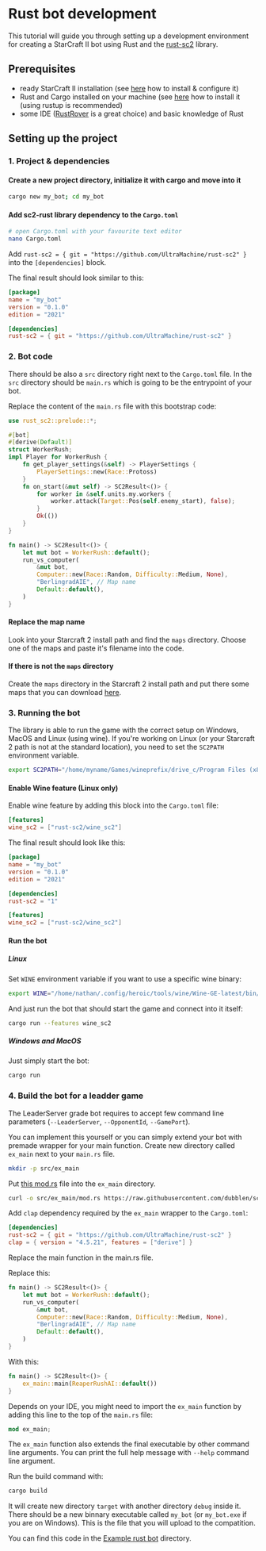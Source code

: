 # Rust bot development

This tutorial will guide you through setting up a development environment for creating a StarCraft II bot using Rust
and the [rust-sc2](https://github.com/UltraMachine/rust-sc2) library.

## Prerequisites

- ready StarCraft II installation (see [here](../../README.md#1-get--configure-starcraft-ii) how to install & configure it)
- Rust and Cargo installed on your machine (see [here](https://www.rust-lang.org/tools/install) how to install it (using rustup is recommended)
- some IDE ([RustRover](https://www.jetbrains.com/rust/) is a great choice) and basic knowledge of Rust

## Setting up the project
### 1. Project & dependencies
#### Create a new project directory, initialize it with cargo and move into it
```bash
cargo new my_bot; cd my_bot
```

#### Add sc2-rust library dependency to the `Cargo.toml`
```bash
# open Cargo.toml with your favourite text editor
nano Cargo.toml
```

Add `rust-sc2 = { git = "https://github.com/UltraMachine/rust-sc2" }` into the `[dependencies]` block.

The final result should look similar to this:

```toml
[package]
name = "my_bot"
version = "0.1.0"
edition = "2021"

[dependencies]
rust-sc2 = { git = "https://github.com/UltraMachine/rust-sc2" }
```

### 2. Bot code
There should be also a `src` directory right next to the `Cargo.toml` file. In the `src` directory should be `main.rs` which is going to be the entrypoint of your bot.

Replace the content of the `main.rs` file with this bootstrap code:
```rust
use rust_sc2::prelude::*;

#[bot]
#[derive(Default)]
struct WorkerRush;
impl Player for WorkerRush {
    fn get_player_settings(&self) -> PlayerSettings {
        PlayerSettings::new(Race::Protoss)
    }
    fn on_start(&mut self) -> SC2Result<()> {
        for worker in &self.units.my.workers {
            worker.attack(Target::Pos(self.enemy_start), false);
        }
        Ok(())
    }
}

fn main() -> SC2Result<()> {
    let mut bot = WorkerRush::default();
    run_vs_computer(
        &mut bot,
        Computer::new(Race::Random, Difficulty::Medium, None),
        "BerlingradAIE", // Map name
        Default::default(),
    )
}
```
#### Replace the map name
Look into your Starcraft 2 install path and find the `maps` directory. Choose one of the maps and paste it's filename into the code.

#### If there is not the `maps` directory

Create the `maps` directory in the Starcraft 2 install path and put there some maps that you can download [here](https://aiarena.net/wiki/184/plugin/attachments/download/39/).

### 3. Running the bot
The library is able to run the game with the correct setup on Windows, MacOS and Linux (using wine).
If you're working on Linux (or your Starcraft 2 path is not at the standard location), you need to set the `SC2PATH` environment variable.
```bash
export SC2PATH="/home/myname/Games/wineprefix/drive_c/Program Files (x86)/StarCraft II/"
```

#### Enable Wine feature (Linux only)
Enable wine feature by adding this block into the `Cargo.toml` file:
```toml
[features]
wine_sc2 = ["rust-sc2/wine_sc2"]
```

The final result should look like this:
```toml
[package]
name = "my_bot"
version = "0.1.0"
edition = "2021"

[dependencies]
rust-sc2 = "1"

[features]
wine_sc2 = ["rust-sc2/wine_sc2"]
```

#### Run the bot
##### Linux
Set `WINE` environment variable if you want to use a specific wine binary:
```bash
export WINE="/home/nathan/.config/heroic/tools/wine/Wine-GE-latest/bin/wine64"
```
And just run the bot that should start the game and connect into it itself:
```bash
cargo run --features wine_sc2
```
##### Windows and MacOS
Just simply start the bot:
```bash
cargo run
```

### 4. Build the bot for a leadder game
The LeaderServer grade bot requires to accept few command line parameters (`--LeaderServer`, `--OpponentId`, `--GamePort`).

You can implement this yourself or you can simply extend your bot with premade wrapper for your main function.
Create new directory called `ex_main` next to your `main.rs` file.
```bash
mkdir -p src/ex_main
```

Put [this mod.rs](https://raw.githubusercontent.com/dubblen/sc2ai-getting-started/refs/heads/main/examples/rust/src/ex_main/mod.rs) file into the `ex_main` directory.
```bash
curl -o src/ex_main/mod.rs https://raw.githubusercontent.com/dubblen/sc2ai-getting-started/refs/heads/main/examples/rust/src/ex_main/mod.rs
```

Add `clap` dependency required by the `ex_main` wrapper to the `Cargo.toml`:
```toml
[dependencies]
rust-sc2 = { git = "https://github.com/UltraMachine/rust-sc2" }
clap = { version = "4.5.21", features = ["derive"] }
```

Replace the main function in the main.rs file.

Replace this:
```rust
fn main() -> SC2Result<()> {
    let mut bot = WorkerRush::default();
    run_vs_computer(
        &mut bot,
        Computer::new(Race::Random, Difficulty::Medium, None),
        "BerlingradAIE", // Map name
        Default::default(),
    )
}
```
With this:
```rust
fn main() -> SC2Result<()> {
    ex_main::main(ReaperRushAI::default())
}
```

Depends on your IDE, you might need to import the `ex_main` function by adding this line to the top of the `main.rs` file:
```rust
mod ex_main;
```  

The `ex_main` function also extends the final executable by other command line arguments.
You can print the full help message with `--help` command line argument.

Run the build command with:
```bash
cargo build
```
It will create new directory `target` with another directory `debug` inside it. There should be a new binnary executable called `my_bot` (or `my_bot.exe` if you are on Windows).
This is the file that you will upload to the compatition.


You can find this code in the [Example rust bot](../../examples/rust) directory.
